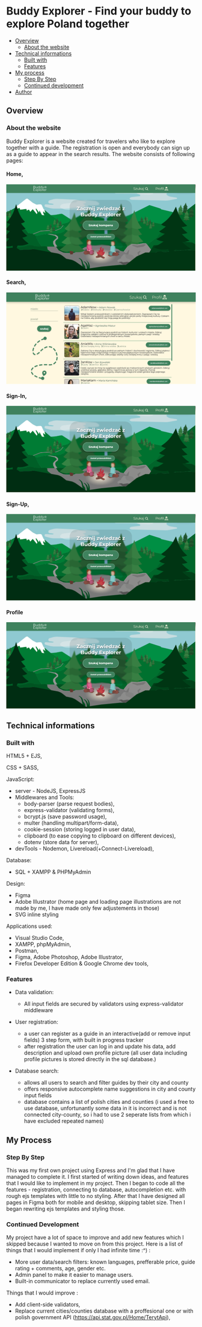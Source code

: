# Buddy Explorer - Find your buddy to explore Poland together

- [Overview](#overview)
  - [About the website](#about-the-website)
- [Technical informations](#technical-informations)
  - [Built with](#built-with)
  - [Features](#features)
- [My process](#my-process)
  - [Step By Step](#step-by-step)
  - [Continued development](#continued-development)
- [Author](#author)

## Overview

### About the website

Buddy Explorer is a website created for travelers who like to explore together with a guide.
The registration is open and everybody can sign up as a guide to appear in the search results.
The website consists of following pages:

#### Home,

![](./readme_files/homepage.png)

#### Search,

![](./readme_files/search.png)

#### Sign-In,

![](./readme_files/homepage.png)

#### Sign-Up,

![](./readme_files/homepage.png)

#### Profile

![](./readme_files/homepage.png)

## Technical informations

### Built with

HTML5 + EJS,

CSS + SASS,

JavaScript:

- server - NodeJS, ExpressJS
- Middlewares and Tools:
  - body-parser (parse request bodies),
  - express-validator (validating forms),
  - bcrypt.js (save password usage),
  - multer (handling multipart/form-data),
  - cookie-session (storing logged in user data),
  - clipboard (to ease copying to clipboard on different devices),
  - dotenv (store data for server),
- devTools - Nodemon, Livereload(+Connect-Livereload),

Database:

- SQL + XAMPP & PHPMyAdmin

Design:

- Figma
- Adobe Illustrator (home page and loading page illustrations are not made by me, I have made only few adjustements in those)
- SVG inline styling

Applications used:

- Visual Studio Code,
- XAMPP, phpMyAdmin,
- Postman,
- Figma, Adobe Photoshop, Adobe Illustrator,
- Firefox Developer Edition & Google Chrome dev tools,

### Features

- Data validation:

  - All input fields are secured by validators using express-validator middleware

- User registration:
  - a user can register as a guide in an interactive(add or remove input fields) 3 step form, with built in progress tracker
  - after registration the user can log in and update his data, add description and upload own profile picture (all user data including profile pictures is stored directly in the sql database.)
- Database search:
  - allows all users to search and filter guides by their city and county
  - offers responsive autocomplete name suggestions in city and county input fields
  - database contains a list of polish cities and counties (i used a free to use database, unfortunantly some data in it is incorrect and is not connected city-county, so i had to use 2 seperate lists from which i have excluded repeated names)

## My Process

### Step By Step

This was my first own project using Express and I'm glad that I have managed to complete it.
I first started of writing down ideas, and features that I would like to implement in my project.
Then I began to code all the features - registration, connecting to database, autocompletion etc. with rough ejs templates with little to no styling.
After that I have designed all pages in Figma both for mobile and desktop, skipping tablet size.
Then I began rewriting ejs templates and styling those.

### Continued Development

My project have a lot of space to improve and add new features which I skipped because I wanted to move on from this project.
Here is a list of things that I would implement if only I had infinite time :^) :

- More user data/search filters: known languages, prefferable price, guide rating + comments, age, gender etc.
- Admin panel to make it easier to manage users.
- Built-in communicator to replace currently used email.

Things that I would improve :

- Add client-side validators,
- Replace current cities/counties database with a proffesional one or with polish government API (https://api.stat.gov.pl/Home/TerytApi),
